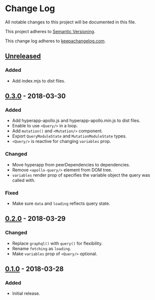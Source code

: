 # Change Log

All notable changes to this project will be documented in this file.

This project adheres to [Semantic Versioning](http://semver.org/).

This change log adheres to [keepachangelog.com](http://keepachangelog.com).

## [Unreleased]
### Added
- Add index.mjs to dist files.

## [0.3.0] - 2018-03-30
### Added
- Add hyperapp-apollo.js and hyperapp-apollo.min.js to dist files.
- Enable to use `<Query/>` in a loop.
- Add `mutation()` and `<Mutation/>` component.
- Export `QueryModuleState` and `MutationModuleState` types.
- `<Query/>` is reactive for changing `variables` prop.

### Changed
- Move hyperapp from peerDependencies to dependencies.
- Remove `<apollo-query/>` element from DOM tree.
- `variables` render prop of specifies the variable object the query was called with.

### Fixed
- Make sure `data` and `loading` reflects query state.

## [0.2.0] - 2018-03-29
### Changed
- Replace `graphql()` with `query()` for flexibility.
- Rename `fetching` as `loading`.
- Make `variables` prop of `<Query/>` optional.

## [0.1.0] - 2018-03-28
### Added
- Initial release.

[Unreleased]: https://github.com/yuku-t/hyperapp-apollo/compare/v0.3.0...HEAD
[0.3.0]: https://github.com/yuku-t/hyperapp-apollo/compare/v0.2.0...v0.3.0
[0.2.0]: https://github.com/yuku-t/hyperapp-apollo/compare/v0.1.0...v0.2.0
[0.1.0]: https://github.com/yuku-t/hyperapp-apollo/compare/2134207...v0.1.0
